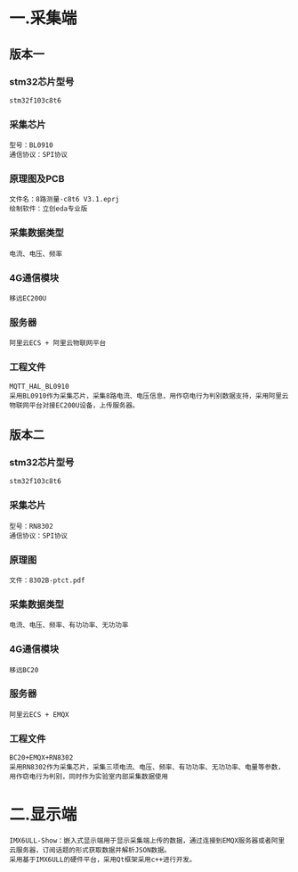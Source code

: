 # 一.采集端

## 版本一

### stm32芯片型号
    stm32f103c8t6
### 采集芯片
    型号：BL0910
    通信协议：SPI协议
### 原理图及PCB
    文件名：8路测量-c8t6 V3.1.eprj
    绘制软件：立创eda专业版
### 采集数据类型
    电流、电压、频率
### 4G通信模块
    移远EC200U
### 服务器
    阿里云ECS + 阿里云物联网平台
### 工程文件
    MQTT_HAL_BL0910
    采用BL0910作为采集芯片，采集8路电流、电压信息，用作窃电行为判别数据支持，采用阿里云物联网平台对接EC200U设备，上传服务器。

## 版本二
### stm32芯片型号
    stm32f103c8t6
### 采集芯片
    型号：RN8302
    通信协议：SPI协议
### 原理图
    文件：8302B-ptct.pdf
### 采集数据类型
    电流、电压、频率、有功功率、无功功率
### 4G通信模块
    移远BC20
### 服务器
    阿里云ECS + EMQX
### 工程文件
    BC20+EMQX+RN8302
    采用RN8302作为采集芯片，采集三项电流、电压、频率、有功功率、无功功率、电量等参数，用作窃电行为判别，同时作为实验室内部采集数据使用
# 二.显示端
    IMX6ULL-Show：嵌入式显示端用于显示采集端上传的数据，通过连接到EMQX服务器或者阿里云服务器，订阅话题的形式获取数据并解析JSON数据。
    采用基于IMX6ULL的硬件平台，采用Qt框架采用c++进行开发。
